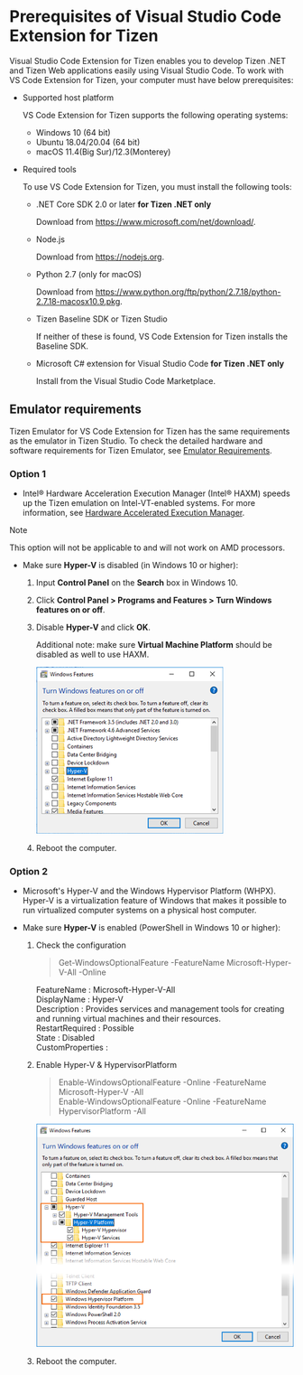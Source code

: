 # Prerequisites of Visual Studio Code Extension for Tizen

Visual Studio Code Extension for Tizen enables you to develop Tizen .NET and Tizen Web applications easily using Visual Studio Code. To work with VS Code Extension for Tizen, your computer must have below prerequisites:

- Supported host platform

  VS Code Extension for Tizen supports the following operating systems:

  - Windows 10 (64 bit)
  - Ubuntu 18.04/20.04 (64 bit)
  - macOS 11.4(Big Sur)/12.3(Monterey)

- Required tools

  To use VS Code Extension for Tizen, you must install the following tools:

  - .NET Core SDK 2.0 or later **for Tizen .NET only**

    Download from <https://www.microsoft.com/net/download/>.

  - Node.js

    Download from <https://nodejs.org>.

  - Python 2.7 (only for macOS)

    Download from <https://www.python.org/ftp/python/2.7.18/python-2.7.18-macosx10.9.pkg>.

  - Tizen Baseline SDK or Tizen Studio

    If neither of these is found, VS Code Extension for Tizen installs the Baseline SDK.

  - Microsoft C\# extension for Visual Studio Code **for Tizen .NET only**

    Install from the Visual Studio Code Marketplace.

## Emulator requirements

Tizen Emulator for VS Code Extension for Tizen has the same requirements as the emulator in Tizen Studio. To check the detailed hardware and software requirements for Tizen Emulator, see [Emulator Requirements](../tizen-studio/setup/prerequisites.md#emulator).

### Option 1

- Intel&reg; Hardware Acceleration Execution Manager (Intel&reg; HAXM) speeds up the Tizen emulation on Intel-VT-enabled systems. For more information, see [Hardware Accelerated Execution Manager](../tizen-studio/setup/hardware-accelerated-execution-manager.md).

> [!NOTE]
> This option will not be applicable to and will not work on AMD processors.

- Make sure **Hyper-V** is disabled (in Windows 10 or higher):
  1. Input **Control Panel** on the **Search** box in Windows 10.

  2. Click **Control Panel > Programs and Features > Turn Windows features on or off**.

  3. Disable **Hyper-V** and click **OK**.

     Additional note: make sure **Virtual Machine Platform** should be disabled as well to use HAXM.

     ![Disable Hyper-V](media/cs_prerequisite-disable-hyperv.png)

  4. Reboot the computer.

### Option 2

- Microsoft's Hyper-V and the Windows Hypervisor Platform (WHPX). Hyper-V is a virtualization feature of Windows that makes it possible to run virtualized computer systems on a physical host computer.

- Make sure **Hyper-V** is enabled (PowerShell in Windows 10 or higher):
  1. Check the configuration

     > Get-WindowsOptionalFeature -FeatureName Microsoft-Hyper-V-All -Online

     FeatureName      : Microsoft-Hyper-V-All\
     DisplayName      : Hyper-V\
     Description      : Provides services and management tools for creating and running virtual machines and their resources.\
                      RestartRequired  : Possible\
                      State            : Disabled\
                      CustomProperties :

  2. Enable Hyper-V & HypervisorPlatform

     > Enable-WindowsOptionalFeature -Online -FeatureName Microsoft-Hyper-V -All\
     > Enable-WindowsOptionalFeature -Online -FeatureName HypervisorPlatform -All

     ![Enable Hyper-V](media/cs_prerequisite-enable-hyperv.png)

  3. Reboot the computer.

